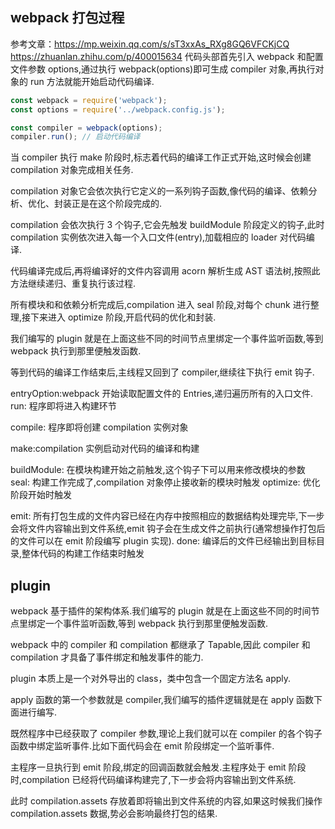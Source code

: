 ## webpack 打包过程

参考文章：https://mp.weixin.qq.com/s/sT3xxAs_RXg8GQ6VFCKjCQ
https://zhuanlan.zhihu.com/p/400015634
代码头部首先引入 webpack 和配置文件参数 options,通过执行 webpack(options)即可生成 compiler 对象,再执行对象的 run 方法就能开始启动代码编译.

```js
const webpack = require('webpack');
const options = require('../webpack.config.js');

const compiler = webpack(options);
compiler.run(); // 启动代码编译
```

当 compiler 执行 make 阶段时,标志着代码的编译工作正式开始,这时候会创建 compilation 对象完成相关任务.

compilation 对象它会依次执行它定义的一系列钩子函数,像代码的编译、依赖分析、优化、封装正是在这个阶段完成的.

compilation 会依次执行 3 个钩子,它会先触发 buildModule 阶段定义的钩子,此时 compilation 实例依次进入每一个入口文件(entry),加载相应的 loader 对代码编译.

代码编译完成后,再将编译好的文件内容调用 acorn 解析生成 AST 语法树,按照此方法继续递归、重复执行该过程.

所有模块和和依赖分析完成后,compilation 进入 seal 阶段,对每个 chunk 进行整理,接下来进入 optimize 阶段,开启代码的优化和封装.

我们编写的 plugin 就是在上面这些不同的时间节点里绑定一个事件监听函数,等到 webpack 执行到那里便触发函数.

等到代码的编译工作结束后,主线程又回到了 compiler,继续往下执行 emit 钩子.

entryOption:webpack 开始读取配置文件的 Entries,递归遍历所有的入口文件.
run: 程序即将进入构建环节

compile: 程序即将创建 compilation 实例对象

make:compilation 实例启动对代码的编译和构建

buildModule: 在模块构建开始之前触发,这个钩子下可以用来修改模块的参数
seal: 构建工作完成了,compilation 对象停止接收新的模块时触发
optimize: 优化阶段开始时触发

emit: 所有打包生成的文件内容已经在内存中按照相应的数据结构处理完毕,下一步会将文件内容输出到文件系统,emit 钩子会在生成文件之前执行(通常想操作打包后的文件可以在 emit 阶段编写 plugin 实现).
done: 编译后的文件已经输出到目标目录,整体代码的构建工作结束时触发

## plugin

webpack 基于插件的架构体系.我们编写的 plugin 就是在上面这些不同的时间节点里绑定一个事件监听函数,等到 webpack 执行到那里便触发函数.

webpack 中的 compiler 和 compilation 都继承了 Tapable,因此 compiler 和 compilation 才具备了事件绑定和触发事件的能力.

plugin 本质上是一个对外导出的 class，类中包含一个固定方法名 apply.

apply 函数的第一个参数就是 compiler,我们编写的插件逻辑就是在 apply 函数下面进行编写.

既然程序中已经获取了 compiler 参数,理论上我们就可以在 compiler 的各个钩子函数中绑定监听事件.比如下面代码会在 emit 阶段绑定一个监听事件.

主程序一旦执行到 emit 阶段,绑定的回调函数就会触发.主程序处于 emit 阶段时,compilation 已经将代码编译构建完了,下一步会将内容输出到文件系统.

此时 compilation.assets 存放着即将输出到文件系统的内容,如果这时候我们操作 compilation.assets 数据,势必会影响最终打包的结果.

